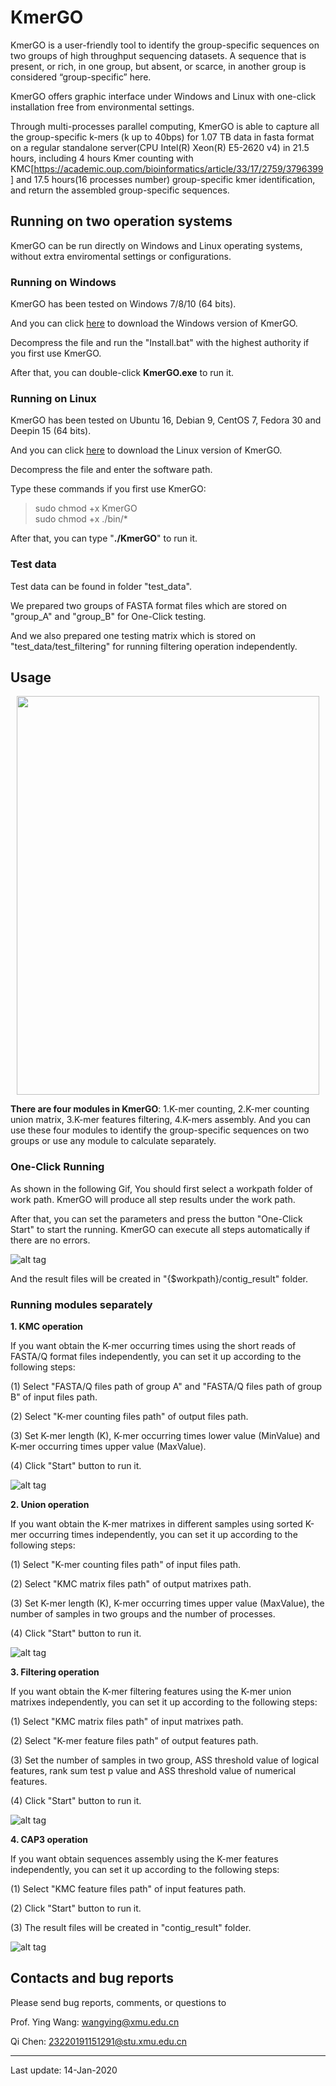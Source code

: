 # KmerGO

KmerGO is a user-friendly tool to identify the group-specific sequences on two groups of high throughput sequencing datasets. A sequence that is present, or rich, in one group, but absent, or scarce, in another group is considered “group-specific” here.

KmerGO offers graphic interface under Windows and Linux with one-click installation free from environmental settings.

Through multi-processes parallel computing, KmerGO is able to capture all the group-specific k-mers (k up to 40bps) for 1.07 TB data in fasta format on a regular standalone server(CPU Intel(R) Xeon(R) E5-2620 v4) in 21.5 hours, including 4 hours Kmer counting with KMC[https://academic.oup.com/bioinformatics/article/33/17/2759/3796399] and 17.5 hours(16 processes number) group-specific kmer identification, and return the assembled group-specific sequences.

## Running on two operation systems

KmerGO can be run directly on Windows and Linux operating systems, without extra enviromental settings or configurations.

### Running on Windows

KmerGO has been tested on Windows 7/8/10 (64 bits).

And you can click [here](https://github.com/ChnMasterOG/KmerGO/releases/download/v1.4.1/KmerGO_for_windows_x64.zip) to download the Windows version of KmerGO.

Decompress the file and run the "Install.bat" with the highest authority if you first use KmerGO.

After that, you can double-click **KmerGO.exe** to run it.

### Running on Linux

KmerGO has been tested on Ubuntu 16, Debian 9, CentOS 7, Fedora 30 and Deepin 15 (64 bits).

And you can click [here](https://github.com/ChnMasterOG/KmerGO/releases/download/v1.4.1/KmerGO_for_linux_x64.zip) to download the Linux version of KmerGO.

Decompress the file and enter the software path.

Type these commands if you first use KmerGO:

> sudo chmod +x KmerGO  
> sudo chmod +x ./bin/*

After that, you can type "**./KmerGO**" to run it.

### Test data

Test data can be found in folder "test_data".

We prepared two groups of FASTA format files which are stored on "group_A" and "group_B" for One-Click testing. 

And we also prepared one testing matrix which is stored on "test_data/test_filtering" for running filtering operation independently.

## Usage

<p align="center">
  <img src="https://raw.githubusercontent.com/ChnMasterOG/KmerGO/master/resource/user_interface.png"/ width="484" height="638">
</p>

**There are four modules in KmerGO**: 1.K-mer counting, 2.K-mer counting union matrix, 3.K-mer features filtering, 4.K-mers assembly. And you can use these four modules to identify the group-specific sequences on two groups or use any module to calculate separately.

### One-Click Running

As shown in the following Gif, You should first select a workpath folder of work path. KmerGO will produce all step results under the work path.

After that, you can set the parameters and press the button "One-Click Start" to start the running. KmerGO can execute all steps automatically if there are no errors.

![alt tag](https://raw.githubusercontent.com/ChnMasterOG/KmerGO/master/resource/oneclick_running.gif)

And the result files will be created in "{$workpath}/contig_result" folder.

### Running modules separately

**1. KMC operation**

If you want obtain the K-mer occurring times using the short reads of FASTA/Q format files independently, you can set it up according to the following steps:

(1) Select "FASTA/Q files path of group A" and "FASTA/Q files path of group B" of input files path.

(2) Select "K-mer counting files path" of output files path.

(3) Set K-mer length (K), K-mer occurring times lower value (MinValue) and K-mer occurring times upper value (MaxValue).

(4) Click "Start" button to run it.

![alt tag](https://raw.githubusercontent.com/ChnMasterOG/KmerGO/master/resource/step_kmc.gif)

**2. Union operation**

If you want obtain the K-mer matrixes in different samples using sorted K-mer occurring times independently, you can set it up according to the following steps:

(1) Select "K-mer counting files path" of input files path.

(2) Select "KMC matrix files path" of output matrixes path.

(3) Set K-mer length (K), K-mer occurring times upper value (MaxValue), the number of samples in two groups and the number of processes.

(4) Click "Start" button to run it.

![alt tag](https://raw.githubusercontent.com/ChnMasterOG/KmerGO/master/resource/step_union.gif)

**3. Filtering operation**

If you want obtain the K-mer filtering features using the K-mer union matrixes independently, you can set it up according to the following steps:

(1) Select "KMC matrix files path" of input matrixes path.

(2) Select "K-mer feature files path" of output features path.

(3) Set the number of samples in two group, ASS threshold value of logical features, rank sum test p value and ASS threshold value of numerical features.

(4) Click "Start" button to run it.

![alt tag](https://raw.githubusercontent.com/ChnMasterOG/KmerGO/master/resource/step_filtering.gif)

**4. CAP3 operation**

If you want obtain sequences assembly using the K-mer features independently, you can set it up according to the following steps:

(1) Select "KMC feature files path" of input features path.

(2) Click "Start" button to run it.

(3) The result files will be created in "contig_result" folder.

![alt tag](https://raw.githubusercontent.com/ChnMasterOG/KmerGO/master/resource/step_cap3.gif)

## Contacts and bug reports

Please send bug reports, comments, or questions to

Prof. Ying Wang: [wangying@xmu.edu.cn](mailto:wangying@xmu.edu.cn)

Qi Chen: [23220191151291@stu.xmu.edu.cn](mailto:23220191151291@stu.xmu.edu.cn)

----------

Last update: 14-Jan-2020
